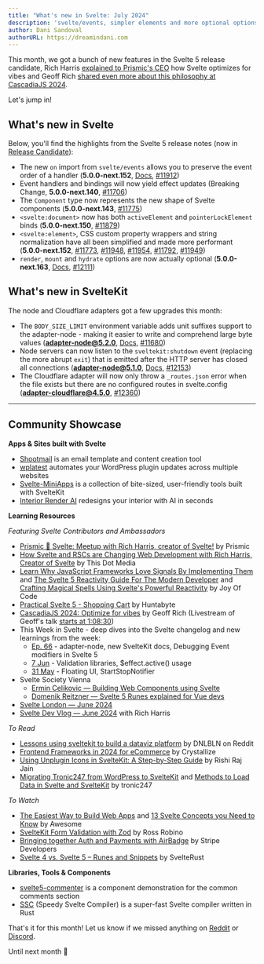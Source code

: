 ```yaml
---
title: "What's new in Svelte: July 2024"
description: 'svelte/events, simpler elements and more optional options'
author: Dani Sandoval
authorURL: https://dreamindani.com
---
```


This month, we got a bunch of new features in the Svelte 5 release candidate, Rich Harris [explained to Prismic's CEO](https://www.youtube.com/live/uWLTDUjNrhQ) how Svelte optimizes for vibes and Geoff Rich [shared even more about this philosophy at CascadiaJS 2024](https://cascadiajs.com/2024/talks/optimize-for-vibes-svelte-5-and-the-new-age-of-svelte).

Let's jump in!

## What's new in Svelte
Below, you'll find the highlights from the Svelte 5 release notes (now in [Release Candidate](https://www.npmjs.com/package/svelte?activeTab=versions)):

- The new `on` import from `svelte/events` allows you to preserve the event order of a handler (**5.0.0-next.152**, [Docs](https://svelte-5-preview.vercel.app/docs/imports#svelte-events), [#11912](https://github.com/sveltejs/svelte/pull/11912))
- Event handlers and bindings will now yield effect updates (Breaking Change, **5.0.0-next.140**, [#11706](https://github.com/sveltejs/svelte/pull/11706))
- The `Component` type now represents the new shape of Svelte components (**5.0.0-next.143**, [#11775](https://github.com/sveltejs/svelte/pull/11775))
- `<svelte:document>` now has both `activeElement` and `pointerLockElement` binds (**5.0.0-next.150**, [#11879](https://github.com/sveltejs/svelte/pull/11879))
- `<svelte:element>`, CSS custom property wrappers and string normalization have all been simplified and made more performant (**5.0.0-next.152**, [#11773](https://github.com/sveltejs/svelte/pull/11773), [#11948](https://github.com/sveltejs/svelte/pull/11948), [#11954](https://github.com/sveltejs/svelte/pull/11954), [#11792](https://github.com/sveltejs/svelte/pull/11792), [#11949](https://github.com/sveltejs/svelte/pull/11949))
- `render`, `mount` and `hydrate` options are now actually optional (**5.0.0-next.163**, [Docs](https://svelte-5-preview.vercel.app/docs/imports#svelte), [#12111](https://github.com/sveltejs/svelte/pull/12111))


## What's new in SvelteKit
The node and Cloudflare adapters got a few upgrades this month:

- The `BODY_SIZE_LIMIT` environment variable adds unit suffixes support to the adapter-node - making it easier to write and comprehend large byte values (**adapter-node@5.2.0**, [Docs](https://kit.svelte.dev/docs/adapter-node#environment-variables-bodysizelimit), [#11680](https://github.com/sveltejs/kit/pull/11680))
- Node servers can now listen to the `sveltekit:shutdown` event (replacing the more abrupt `exit`) that is emitted after the HTTP server has closed all connections (**adapter-node@5.1.0**, [Docs](https://kit.svelte.dev/docs/adapter-node#graceful-shutdown), [#12153](https://github.com/sveltejs/kit/pull/12153))
- The Cloudflare adapter will now only throw a `_routes.json` error when the file exists but there are no configured routes in svelte.config (**adapter-cloudflare@4.5.0**, [#12360](https://github.com/sveltejs/kit/pull/12360))

---

## Community Showcase

**Apps & Sites built with Svelte**

- [Shootmail](https://shootmail.app/) is an email template and content creation tool
- [wplatest](https://wplatest.co/) automates your WordPress plugin updates across multiple websites
- [Svelte-MiniApps](https://github.com/Michael-Obele/Svelte-MiniApps) is a collection of bite-sized, user-friendly tools built with SvelteKit
- [Interior Render AI](https://www.interiorrenderai.com/) redesigns your interior with AI in seconds


**Learning Resources**

_Featuring Svelte Contributors and Ambassadors_
- [Prismic 🧡 Svelte: Meetup with Rich Harris, creator of Svelte!](https://www.youtube.com/live/uWLTDUjNrhQ) by Prismic
- [How Svelte and RSCs are Changing Web Development with Rich Harris, Creator of Svelte](https://www.youtube.com/watch?v=QTJtR8IUsQM) by This Dot Media
- [Learn Why JavaScript Frameworks Love Signals By Implementing Them](https://www.youtube.com/watch?app=desktop&v=1TSLEzNzGQM) and [The Svelte 5 Reactivity Guide For The Modern Developer](https://www.youtube.com/watch?v=tErKyuUTzsM) and [Crafting Magical Spells Using Svelte's Powerful Reactivity](https://www.youtube.com/watch?v=HnNgkwHZIII) by Joy Of Code
- [Practical Svelte 5 - Shopping Cart](https://www.youtube.com/watch?v=geAcAzheu_Y) by Huntabyte
- [CascadiaJS 2024: Optimize for vibes](https://geoffrich.net/posts/cascadiajs-2024/) by Geoff Rich (Livestream of Geoff's talk [starts at 1:08:30](https://www.youtube.com/live/o2VQXBI_yk8?si=Vv4FSZ367dC50Ii7&t=4110))
- This Week in Svelte - deep dives into the Svelte changelog and new learnings from the week:
  - [Ep. 66](https://www.youtube.com/watch?v=yaAGazsz6Lc) - adapter-node, new SvelteKit docs, Debugging Event modifiers in Svelte 5
  - [7 Jun](https://www.youtube.com/watch?v=5JNcz7mOfMI) - Validation libraries, $effect.active() usage
  - [31 May](https://www.youtube.com/watch?v=edoYKNgUQQI) - Floating UI, StartStopNotifier
- Svelte Society Vienna
  - [Ermin Celikovic — Building Web Components using Svelte](https://www.youtube.com/watch?v=T4zwmtUW7Gw)
  - [Domenik Reitzner — Svelte 5 Runes explained for Vue devs](https://www.youtube.com/watch?v=4idUQlFV02I)
- [Svelte London — June 2024](https://www.youtube.com/watch?v=J5srLwhlBdw)
- [Svelte Dev Vlog — June 2024](https://www.youtube.com/watch?v=4TGwlWFoGvM) with Rich Harris


_To Read_

- [Lessons using sveltekit to build a dataviz platform](https://www.reddit.com/r/sveltejs/comments/1dggvhh/lessons_using_sveltekit_to_build_a_dataviz/) by DNLBLN on Reddit
- [Frontend Frameworks in 2024 for eCommerce](https://crystallize.com/blog/best-frontend-frameworks?utm_medium=social&utm_source=Discord) by Crystallize
- [Using Unplugin Icons in SvelteKit: A Step-by-Step Guide](https://www.launchfa.st/blog/sveltekit-unplugin-icons) by Rishi Raj Jain
- [Migrating Tronic247 from WordPress to SvelteKit](https://www.tronic247.com/migrating-tronic247-from-wordpress-to-sveltekit?_) and [Methods to Load Data in Svelte and SvelteKit](https://www.tronic247.com/methods-to-load-data-in-svelte) by tronic247


_To Watch_

- [The Easiest Way to Build Web Apps](https://www.youtube.com/watch?v=ZT0yQgUIZho) and [13 Svelte Concepts you Need to Know](https://www.youtube.com/watch?v=A-6MVm0yt20) by Awesome
- [SvelteKit Form Validation with Zod](https://www.youtube.com/watch?v=11AbCRomRhs) by Ross Robino
- [Bringing together Auth and Payments with AirBadge](https://www.youtube.com/watch?v=6w3v9QD2ae4) by Stripe Developers
- [Svelte 4 vs. Svelte 5 – Runes and Snippets](https://www.youtube.com/watch?v=X37exLLQHwg) by SvelteRust



**Libraries, Tools & Components**

- [svelte5-commenter](https://github.com/cardgraph22/svelte5-commenter) is a component demonstration for the common comments section
- [SSC](https://github.com/ssc-project/ssc) (Speedy Svelte Compiler) is a super-fast Svelte compiler written in Rust


That's it for this month! Let us know if we missed anything on [Reddit](https://www.reddit.com/r/sveltejs/) or [Discord](https://discord.gg/svelte).

Until next month 👋
